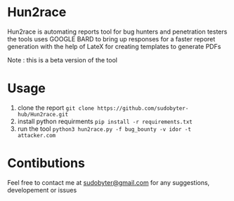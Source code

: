 # Hun2race
Hun2race is automating reports tool for bug hunters and penetration testers 
the tools uses GOOGLE BARD to bring up responses for a faster reporet generation 
with the help of LateX for creating templates to generate PDFs 

Note : this is a beta version of the tool 


# Usage 

1. clone the report `git clone https://github.com/sudobyter-hub/Hun2race.git`
2. install python requirments `pip install -r requirements.txt`
3. run the tool `python3 hun2race.py -f bug_bounty -v idor -t attacker.com ` 


# Contibutions 
Feel free to contact me 
at sudobyter@gmail.com 
for any suggestions, developement or issues 

